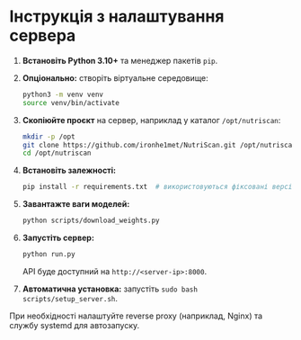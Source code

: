 # Інструкція з налаштування сервера

1. **Встановіть Python 3.10+** та менеджер пакетів `pip`.
2. **Опціонально:** створіть віртуальне середовище:
   ```bash
   python3 -m venv venv
   source venv/bin/activate
   ```
3. **Скопіюйте проєкт** на сервер, наприклад у каталог `/opt/nutriscan`:
   ```bash
   mkdir -p /opt
   git clone https://github.com/ironhe1met/NutriScan.git /opt/nutriscan
   cd /opt/nutriscan
   ```
4. **Встановіть залежності:**
   ```bash
   pip install -r requirements.txt  # використовуються фіксовані версії
   ```
5. **Завантажте ваги моделей:**
   ```bash
   python scripts/download_weights.py
   ```
6. **Запустіть сервер:**
   ```bash
   python run.py
   ```
   API буде доступний на `http://<server-ip>:8000`.

7. **Автоматична установка:** запустіть `sudo bash scripts/setup_server.sh`.

При необхідності налаштуйте reverse proxy (наприклад, Nginx) та службу systemd для автозапуску.
